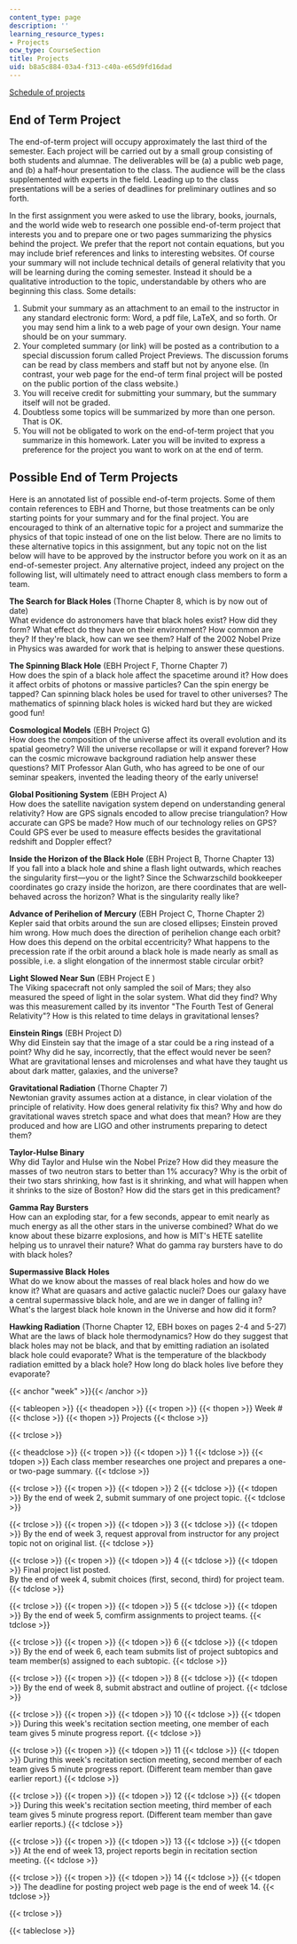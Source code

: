 ```yaml
---
content_type: page
description: ''
learning_resource_types:
- Projects
ocw_type: CourseSection
title: Projects
uid: b8a5c884-03a4-f313-c40a-e65d9fd16dad
---
```


[Schedule of projects](#week)

End of Term Project
-------------------

The end-of-term project will occupy approximately the last third of the semester. Each project will be carried out by a small group consisting of both students and alumnae. The deliverables will be (a) a public web page, and (b) a half-hour presentation to the class. The audience will be the class supplemented with experts in the field. Leading up to the class presentations will be a series of deadlines for preliminary outlines and so forth.

In the first assignment you were asked to use the library, books, journals, and the world wide web to research one possible end-of-term project that interests you and to prepare one or two pages summarizing the physics behind the project. We prefer that the report not contain equations, but you may include brief references and links to interesting websites. Of course your summary will not include technical details of general relativity that you will be learning during the coming semester. Instead it should be a qualitative introduction to the topic, understandable by others who are beginning this class. Some details:

1.  Submit your summary as an attachment to an email to the instructor in any standard electronic form: Word, a pdf file, LaTeX, and so forth. Or you may send him a link to a web page of your own design. Your name should be on your summary.
2.  Your completed summary (or link) will be posted as a contribution to a special discussion forum called Project Previews. The discussion forums can be read by class members and staff but not by anyone else. (In contrast, your web page for the end-of term final project will be posted on the public portion of the class website.)
3.  You will receive credit for submitting your summary, but the summary itself will not be graded.
4.  Doubtless some topics will be summarized by more than one person. That is OK.
5.  You will not be obligated to work on the end-of-term project that you summarize in this homework. Later you will be invited to express a preference for the project you want to work on at the end of term.

Possible End of Term Projects
-----------------------------

Here is an annotated list of possible end-of-term projects. Some of them contain references to EBH and Thorne, but those treatments can be only starting points for your summary and for the final project. You are encouraged to think of an alternative topic for a project and summarize the physics of that topic instead of one on the list below. There are no limits to these alternative topics in this assignment, but any topic not on the list below will have to be approved by the instructor before you work on it as an end-of-semester project. Any alternative project, indeed any project on the following list, will ultimately need to attract enough class members to form a team.

**The Search for Black Holes** (Thorne Chapter 8, which is by now out of date)  
What evidence do astronomers have that black holes exist? How did they form? What effect do they have on their environment? How common are they? If they're black, how can we see them? Half of the 2002 Nobel Prize in Physics was awarded for work that is helping to answer these questions.

**The Spinning Black Hole** (EBH Project F, Thorne Chapter 7)  
How does the spin of a black hole affect the spacetime around it? How does it affect orbits of photons or massive particles? Can the spin energy be tapped? Can spinning black holes be used for travel to other universes? The mathematics of spinning black holes is wicked hard but they are wicked good fun!

**Cosmological Models** (EBH Project G)  
How does the composition of the universe affect its overall evolution and its spatial geometry? Will the universe recollapse or will it expand forever? How can the cosmic microwave background radiation help answer these questions? MIT Professor Alan Guth, who has agreed to be one of our seminar speakers, invented the leading theory of the early universe!

**Global Positioning System** (EBH Project A)  
How does the satellite navigation system depend on understanding general relativity? How are GPS signals encoded to allow precise triangulation? How accurate can GPS be made? How much of our technology relies on GPS? Could GPS ever be used to measure effects besides the gravitational redshift and Doppler effect?

**Inside the Horizon of the Black Hole** (EBH Project B, Thorne Chapter 13)  
If you fall into a black hole and shine a flash light outwards, which reaches the singularity first—you or the light? Since the Schwarzschild bookkeeper coordinates go crazy inside the horizon, are there coordinates that are well-behaved across the horizon? What is the singularity really like?

**Advance of Perihelion of Mercury** (EBH Project C, Thorne Chapter 2)  
Kepler said that orbits around the sun are closed ellipses; Einstein proved him wrong. How much does the direction of perihelion change each orbit? How does this depend on the orbital eccentricity? What happens to the precession rate if the orbit around a black hole is made nearly as small as possible, i.e. a slight elongation of the innermost stable circular orbit?

**Light Slowed Near Sun** (EBH Project E )  
The Viking spacecraft not only sampled the soil of Mars; they also measured the speed of light in the solar system. What did they find? Why was this measurement called by its inventor "The Fourth Test of General Relativity"? How is this related to time delays in gravitational lenses?

**Einstein Rings** (EBH Project D)  
Why did Einstein say that the image of a star could be a ring instead of a point? Why did he say, incorrectly, that the effect would never be seen? What are gravitational lenses and microlenses and what have they taught us about dark matter, galaxies, and the universe?

**Gravitational Radiation** (Thorne Chapter 7)  
Newtonian gravity assumes action at a distance, in clear violation of the principle of relativity. How does general relativity fix this? Why and how do gravitational waves stretch space and what does that mean? How are they produced and how are LIGO and other instruments preparing to detect them?

**Taylor-Hulse Binary**  
Why did Taylor and Hulse win the Nobel Prize? How did they measure the masses of two neutron stars to better than 1% accuracy? Why is the orbit of their two stars shrinking, how fast is it shrinking, and what will happen when it shrinks to the size of Boston? How did the stars get in this predicament?

**Gamma Ray Bursters**  
How can an exploding star, for a few seconds, appear to emit nearly as much energy as all the other stars in the universe combined? What do we know about these bizarre explosions, and how is MIT's HETE satellite helping us to unravel their nature? What do gamma ray bursters have to do with black holes?

**Supermassive Black Holes**  
What do we know about the masses of real black holes and how do we know it? What are quasars and active galactic nuclei? Does our galaxy have a central supermassive black hole, and are we in danger of falling in? What's the largest black hole known in the Universe and how did it form?

**Hawking Radiation** (Thorne Chapter 12, EBH boxes on pages 2-4 and 5-27)  
What are the laws of black hole thermodynamics? How do they suggest that black holes may not be black, and that by emitting radiation an isolated black hole could evaporate? What is the temperature of the blackbody radiation emitted by a black hole? How long do black holes live before they evaporate?

{{< anchor "week" >}}{{< /anchor >}}

{{< tableopen >}}
{{< theadopen >}}
{{< tropen >}}
{{< thopen >}}
Week #
{{< thclose >}}
{{< thopen >}}
Projects
{{< thclose >}}

{{< trclose >}}

{{< theadclose >}}
{{< tropen >}}
{{< tdopen >}}
1
{{< tdclose >}}
{{< tdopen >}}
Each class member researches one project and prepares a one- or two-page summary.
{{< tdclose >}}

{{< trclose >}}
{{< tropen >}}
{{< tdopen >}}
2
{{< tdclose >}}
{{< tdopen >}}
By the end of week 2, submit summary of one project topic.
{{< tdclose >}}

{{< trclose >}}
{{< tropen >}}
{{< tdopen >}}
3
{{< tdclose >}}
{{< tdopen >}}
By the end of week 3, request approval from instructor for any project topic not on original list.
{{< tdclose >}}

{{< trclose >}}
{{< tropen >}}
{{< tdopen >}}
4
{{< tdclose >}}
{{< tdopen >}}
Final project list posted.  
By the end of week 4, submit choices (first, second, third) for project team.
{{< tdclose >}}

{{< trclose >}}
{{< tropen >}}
{{< tdopen >}}
5
{{< tdclose >}}
{{< tdopen >}}
By the end of week 5, comfirm assignments to project teams.
{{< tdclose >}}

{{< trclose >}}
{{< tropen >}}
{{< tdopen >}}
6
{{< tdclose >}}
{{< tdopen >}}
By the end of week 6, each team submits list of project subtopics and team member(s) assigned to each subtopic.
{{< tdclose >}}

{{< trclose >}}
{{< tropen >}}
{{< tdopen >}}
8
{{< tdclose >}}
{{< tdopen >}}
By the end of week 8, submit abstract and outline of project.
{{< tdclose >}}

{{< trclose >}}
{{< tropen >}}
{{< tdopen >}}
10
{{< tdclose >}}
{{< tdopen >}}
During this week's recitation section meeting, one member of each team gives 5 minute progress report.
{{< tdclose >}}

{{< trclose >}}
{{< tropen >}}
{{< tdopen >}}
11
{{< tdclose >}}
{{< tdopen >}}
During this week's recitation section meeting, second member of each team gives 5 minute progress report. (Different team member than gave earlier report.)
{{< tdclose >}}

{{< trclose >}}
{{< tropen >}}
{{< tdopen >}}
12
{{< tdclose >}}
{{< tdopen >}}
During this week's recitation section meeting, third member of each team gives 5 minute progress report. (Different team member than gave earlier reports.)
{{< tdclose >}}

{{< trclose >}}
{{< tropen >}}
{{< tdopen >}}
13
{{< tdclose >}}
{{< tdopen >}}
At the end of week 13, project reports begin in recitation section meeting.
{{< tdclose >}}

{{< trclose >}}
{{< tropen >}}
{{< tdopen >}}
14
{{< tdclose >}}
{{< tdopen >}}
The deadline for posting project web page is the end of week 14.
{{< tdclose >}}

{{< trclose >}}

{{< tableclose >}}